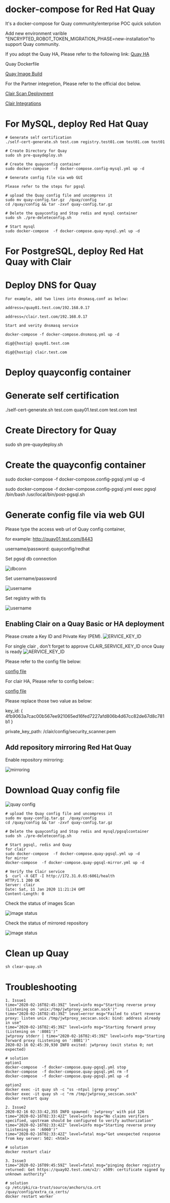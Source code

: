 # docker-compose for Red Hat Quay

It's a docker-compose for Quay community/enterprise POC quick solution

Add new environment varible "ENCRYPTED_ROBOT_TOKEN_MIGRATION_PHASE=new-installation"to support Quay community.

If you adopt the Quay HA, Please refer to the following link:
[Quay HA](https://github.com/zhangchl007/quay-ha)

Quay Dockerfile

[Quay Image Build](https://github.com/quay/quay/blob/master/docs/development-container.md)

For the Partner integretion, Please refer to the official doc below.

[Clair Scan Deployment](https://access.redhat.com/documentation/en-us/red_hat_quay/3/html-single/manage_red_hat_quay/index#quay-security-scanner)

[Clair Integrations](https://github.com/quay/clair/blob/master/Documentation/integrations.md)

# For MySQL, deploy Red Hat Quay 
```
# Generate self certification
./self-cert-generate.sh test.com registry.test01.com test01.com test01

# Create Directory for Quay
sudo sh pre-quaydeploy.sh

# Create the quayconfig container
sudo docker-compose  -f docker-compose.config-mysql.yml up -d

# Generate config file via web GUI

Please refer to the steps for pgsql

# upload the Quay config file and uncompress it
sudo mv quay-config.tar.gz  /quay/config
cd /quay/config && tar -zxvf quay-config.tar.gz

# Delete the quayconfig and Stop redis and mysql container
sudo sh ./pre-deleteconfig.sh

# Start mysql
sudo docker-compose  -f docker-compose.quay-mysql.yml up -d

```
# For PostgreSQL, deploy Red Hat Quay with Clair

# Deploy DNS for Quay
   ```
   For example, add two lines into dnsmasq.conf as below:

   address=/quay01.test.com/192.168.0.17

   address=/clair.test.com/192.168.0.17

   Start and verity dnsmasq service

   docker-compose -f docker-compose.dnsmasq.yml up -d

   dig@{hostip} quay01.test.com

   dig@{hostip} clair.test.com
   ```
# Deploy quayconfig container
   # Generate self certification

   ./self-cert-generate.sh test.com quay01.test.com test.com test

   # Create Directory for Quay

   sudo sh pre-quaydeploy.sh

   # Create the quayconfig container

   sudo docker-compose  -f docker-compose.config-pgsql.yml up -d

   sudo docker-compose -f docker-compose.config-pgsql.yml exec pgsql /bin/bash /usr/local/bin/post-pgsql.sh

# Generate config file via web GUI
Please type the access web url of Quay config container, 

for example: http://quay01.test.com/8443

username/password: quayconfig/redhat

Set pgsql db connection

![dbconn](https://github.com/zhangchl007/quay/blob/master/img/db-connection.png)

Set username/password

![username](https://github.com/zhangchl007/quay/blob/master/img/username.png)

Set registry with  tls  

![username](https://github.com/zhangchl007/quay/blob/master/img/ssl.png)

## Enabling Clair on a Quay Basic or HA deployment

Please create a Key ID and Private Key (PEM).
![ERVICE_KEY_ID](https://github.com/zhangchl007/quay/blob/master/img/key-id.png)

For single clair , don't forget to approve CLAIR_SERVICE_KEY_ID once Quay is ready
![AERVICE_KEY_ID](https://github.com/zhangchl007/quay/blob/master/img/single-quay.png)

Please refer to the config file below:

[config file](https://raw.githubusercontent.com/zhangchl007/quay/master/clair-config/config.yaml)

For clair HA, Please refer to config below::

[config file](https://raw.githubusercontent.com/zhangchl007/quay/master/clair-config/config.yaml-ha)

Please replace those two value as below:

key_id: { 4fb9063a7cac00b567ee921065ed16fed7227afd806b4d67cc82de67d8c781b1 }

private_key_path: /clair/config/security_scanner.pem

## Add repository mirroring Red Hat Quay

Enable repository mirroring:

![mirroring](https://github.com/zhangchl007/quay/blob/master/img/mirror.png)


# Download Quay config file

![quay config](https://github.com/zhangchl007/quay/blob/master/img/config.png)

```
# upload the Quay config file and uncompress it
sudo mv quay-config.tar.gz  /quay/config
cd /quay/config && tar -zxvf quay-config.tar.gz

# Delete the quayconfig and Stop redis and mysql/pgsqlcontainer
sudo sh ./pre-deleteconfig.sh

# Start pgsql, redis and Quay
for clair
sudo docker-compose  -f docker-compose.quay-pgsql.yml up -d
for mirror
docker-compose  -f docker-compose.quay-pgsql-mirror.yml up -d

# Verify the Clair service
$  curl -X GET -I http://172.31.0.65:6061/health
HTTP/1.1 200 OK
Server: clair
Date: Sat, 11 Jan 2020 11:21:24 GMT
Content-Length: 0
```
Check the status of images Scan

![image status ](https://github.com/zhangchl007/quay/blob/master/img/clair.png)

Check the status of mirrored repository

![image status ](https://github.com/zhangchl007/quay/blob/master/img/mirror02.png)

# Clean up Quay
```
sh clear-quay.sh
```
# Troubleshooting 
```
1. Issue1
time="2020-02-16T02:45:39Z" level=info msg="Starting reverse proxy (Listening on 'unix:/tmp/jwtproxy_secscan.sock')"
time="2020-02-16T02:45:39Z" level=error msg="Failed to start reverse proxy: listen unix /tmp/jwtproxy_secscan.sock: bind: address already in use"
time="2020-02-16T02:45:39Z" level=info msg="Starting forward proxy (Listening on ':8081')"
jwtproxy stderr | time="2020-02-16T02:45:39Z" level=info msg="Starting forward proxy (Listening on ':8081')"
2020-02-16 02:45:39,930 INFO exited: jwtproxy (exit status 0; not expected)

# solution
option1
docker-compose  -f docker-compose.quay-pgsql.yml stop
docker-compose  -f docker-compose.quay-pgsql.yml rm -f
docker-compose  -f docker-compose.quay-pgsql.yml up -d

option2
docker exec -it quay sh -c "ss -ntpul |grep proxy"
docker exec -it quay sh -c "rm /tmp/jwtproxy_secscan.sock"
docker restart quay

2. Issue2
2020-02-16 02:33:42,355 INFO spawned: 'jwtproxy' with pid 126
time="2020-02-16T02:33:42Z" level=info msg="No claims verifiers specified, upstream should be configured to verify authorization"
time="2020-02-16T02:33:42Z" level=info msg="Starting reverse proxy (Listening on ':6060')"
time="2020-02-16T02:33:42Z" level=fatal msg="Got unexpected response from key server: 502: <html>

# solution
docker restart clair

3. Issue3
time="2020-02-16T09:45:59Z" level=fatal msg="pinging docker registry returned: Get https://quay02.test.com/v2/: x509: certificate signed by unknown authority"

# solution
cp /etc/pki/ca-trust/source/anchors/ca.crt  /quay/config/extra_ca_certs/
docker restart worker
```
